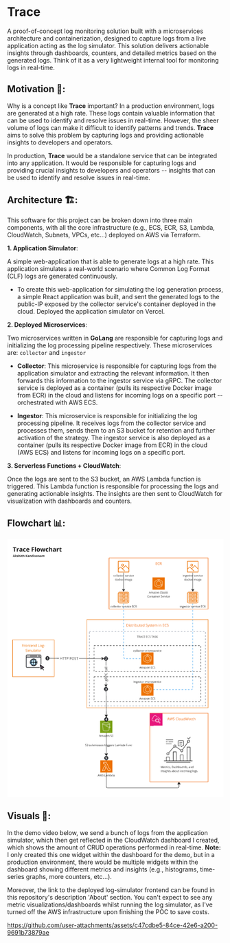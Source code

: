 # Trace

A proof-of-concept log monitoring solution built with a microservices architecture and containerization, designed to capture logs from a live application acting as the log simulator. This solution delivers actionable insights through dashboards, counters, and detailed metrics based on the generated logs. Think of it as a very lightweight internal tool for monitoring logs in real-time.

## Motivation 🧠:

Why is a concept like **Trace** important? In a production environment, logs are generated at a high rate. These logs contain valuable information that can be used to identify and resolve issues in real-time. However, the sheer volume of logs can make it difficult to identify patterns and trends. **Trace** aims to solve this problem by capturing logs and providing actionable insights to developers and operators.

In production, **Trace** would be a standalone service that can be integrated into any application. It would be responsible for capturing logs and providing crucial insights to developers and operators -- insights that can be used to identify and resolve issues in real-time.

## Architecture 🏗️:

This software for this project can be broken down into three main components, with all the core infrastructure (e.g., ECS, ECR, S3, Lambda, CloudWatch, Subnets, VPCs, etc...) deployed on AWS via Terraform.

**1. Application Simulator**: 

A simple web-application that is able to generate logs at a high rate. This application simulates a real-world scenario where Common Log Format (CLF) logs are generated continuously.

- To create this web-application for simulating the log generation process, a simple React application was built, and sent the generated logs to the public-IP exposed by the collector service's container deployed in the cloud. Deployed the application simulator on Vercel.

**2. Deployed Microservices**:

Two microservices written in **GoLang** are responsible for capturing logs and initializing the log processing pipeline respectively. These microservices are: `collector` and `ingestor`

- **Collector**: This microservice is responsible for capturing logs from the application simulator and extracting the relevant information. It then forwards this information to the ingestor service via gRPC. The collector service is deployed as a container (pulls its respective Docker image from ECR) in the cloud and listens for incoming logs on a specific port -- orchestrated with AWS ECS.

- **Ingestor**: This microservice is responsible for initializing the log processing pipeline. It receives logs from the collector service and processes them, sends them to an S3 bucket for retention and further activation of the strategy. The ingestor service is also deployed as a container (pulls its respective Docker image from ECR) in the cloud (AWS ECS) and listens for incoming logs on a specific port.

**3. Serverless Functions + CloudWatch**:

Once the logs are sent to the S3 bucket, an AWS Lambda function is triggered. This Lambda function is responsible for processing the logs and generating actionable insights. The insights are then sent to CloudWatch for visualization with dashboards and counters.

## Flowchart 📊:

![alt text](assets/Trace-Project-Flowchart.png)

## Visuals 📸:

In the demo video below, we send a bunch of logs from the application simulator, which then get reflected in the CloudWatch dashboard I created, which shows the amount of CRUD operations performed in real-time. **Note:** I only created this one widget within the dashboard for the demo, but in a production environment, there would be multiple widgets within the dashboard showing different metrics and insights (e.g., histograms, time-series graphs, more counters, etc...).

Moreover, the link to the deployed log-simulator frontend can be found in this repository's description 'About' section. You can't expect to see any metric visualizations/dashboards whilst running the log simulator, as I've turned off the AWS infrastructure upon finishing the POC to save costs.

https://github.com/user-attachments/assets/c47cdbe5-84ce-42e6-a200-9691b73879ae



